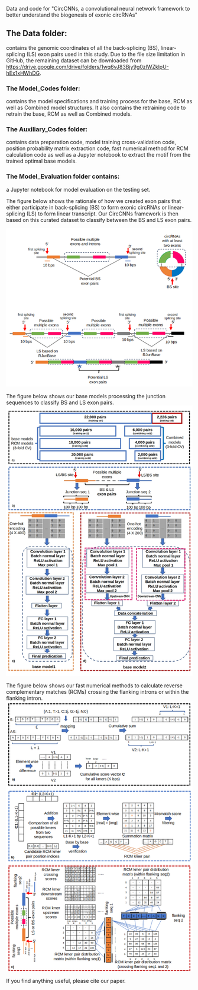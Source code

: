 Data and code for "CircCNNs, a convolutional neural network framework to better understand the biogenesis of exonic circRNAs"

## The Data folder:
contains the genomic coordinates of all the back-splicing (BS), linear-splicing (LS) exon pairs used in this study. Due to the file size limitation in GitHub, the remaining dataset can be downloaded from https://drive.google.com/drive/folders/1wq6vJ83Bjy9g0zlWZklpU-hEx1xHWhDG.

### The Model_Codes folder:
contains the model specifications and training process for the base, RCM as well as Combined model structures. It also contains the retraining code to retrain the base, RCM as well as Combined models. 

### The Auxiliary_Codes folder:
contains data preparation code, model training cross-validation code, position probability matrix extraction code, fast numerical method for RCM calculation code as well as a Jupyter notebook to extract the motif from the trained optimal base models.

### The Model_Evaluation folder contains:
a Jupyter notebook for model evaluation on the testing set. 


The figure below shows the rationale of how we created exon pairs that either participate in back-splicing (BS) to form exonic circRNAs or linear-splicing (LS) to form linear transcript. Our CircCNNs framework is then based on this curated dataset to classify between the BS and LS exon pairs.

![CircCNN Base models](Images/BS_LS_exon_pairs.png)


The figure below shows our base models processing the junction sequences to classify BS and LS exon pairs.
![CircCNN Base models](Images/base_models.jpg)


The figure below shows our fast numerical methods to calculate reverse complementary matches (RCMs) crossing the flanking introns or within the flanking intron.
![CircCNN Base models](Images/RCM_algorithm.png)

If you find anything useful, please cite our paper.

